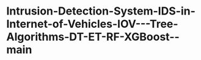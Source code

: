 # Intrusion-Detection-System-IDS-in-Internet-of-Vehicles-IOV---Tree-Algorithms-DT-ET-RF-XGBoost--main